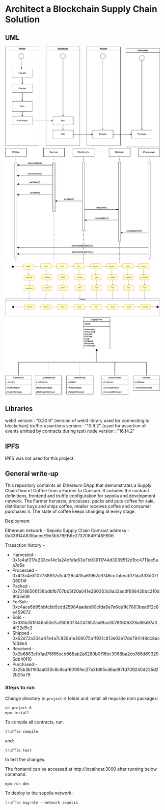 # Architect a Blockchain Supply Chain Solution 

## UML

![activity_diagram](images/activity_diagram.png)
![sequence_diagram](images/sequence_diagram.png)
![state_diagram](images/state_diagram.png)
![class_diagram](images/class_diagram.png)

## Libraries

 web3 version               : "0.20.6" (version of web3 library used for connecting to blockchain)
 truffle-assertions version : "^0.9.2" (used for assertion of events emitted by contracts during test)
 node version               : "16.14.2"

 ## IPFS

 IPFS was not used for this project.

 ## General write-up

 This repository containts an Ethereum DApp that demonstrates a Supply Chain flow of Coffee from a Farmer to Consuer. It includes the contract definitions, frontend and truffle configuration for sepolia and development network. The Farmer harvests, processes, packs and puts coffee for sale, distributor buys and ships coffee, retailer receives coffee and consumer purchases it. The state of coffee keeps changing at every stage.  

Deployment 

Ethereum network - Sepolia
Supply Chain Contract address - 0x33914A839acecE9e3b57BEB6e27320649146E906

Trasaction history -
* Harvested - 0x1e4af317e233ce14c1a24dfa1e63e7b03911744d3039512d1bc4711ee5aa7e5e
* Processed - 0x4f3c4e8107738937dfc4f26c435a6f967c9746cc7abeab17fda333d07f08014f
* Packed - 0x72186506f38bdbfb707bb5f20a041e280363c8a32acdf688428bc210d9fd5e08
* ForSale - 0xc4ace6b95bbfcbb5cdd25984aadeb90cfda6e7e6de1fc7803bea6f2c8e459672
* Sold - 0x381b3515f49a50e2a26093734247852aa9fac8078f806328a69a97a04f22d9c2
* Shipped - 0x62d72a354a47e4a7c828a1e308075a1f931c813e02e17de794148dc8acfd38e4
* Received - 0x0b6863cfb1ad76f66ecb668ab2a6280b0f16bc3968ba2cb766d693295db40f16
* Purchased - 0x25b3bf193aa033c8c8aa16095fec27a3fd65cd6ad87fd709240d235d22b25a79


### Steps to run 

Change directory to ```project-6``` folder and install all requisite npm packages:

```
cd project-6
npm install
```

To compile all contracts, run:

```
truffle compile
```

and:

```
truffle test
```

to test the changes.

The frontend can be accessed at http://localhost:3000 after running below command:

```
npm run dev
```

To deploy to the sepolia network:

```
truffle migrate --network sepolia
```